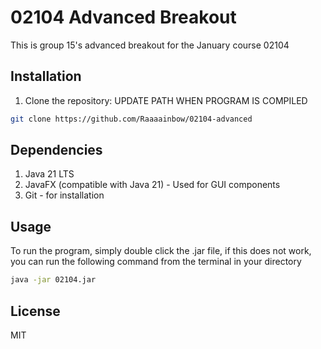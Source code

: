 # 02104 Advanced Breakout
This is group 15's advanced breakout for the January course 02104

## Installation
1. Clone the repository: UPDATE PATH WHEN PROGRAM IS COMPILED
```bash
git clone https://github.com/Raaaainbow/02104-advanced
```

## Dependencies
1. Java 21 LTS
2. JavaFX (compatible with Java 21) - Used for GUI components
3. Git - for installation

## Usage
To run the program, simply double click the .jar file, if this does not work, you can run the following command from the terminal in your directory
```bash
java -jar 02104.jar
```

## License
MIT
